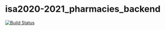 # isa2020-2021_pharmacies_backend

[![Build Status](https://travis-ci.com/tamararankovic/isa2020-2021_pharmacies_backend.svg?token=pxqxyxXcXLsxpF8szCQq&branch=master)](https://travis-ci.com/tamararankovic/isa2020-2021_pharmacies_backend)
